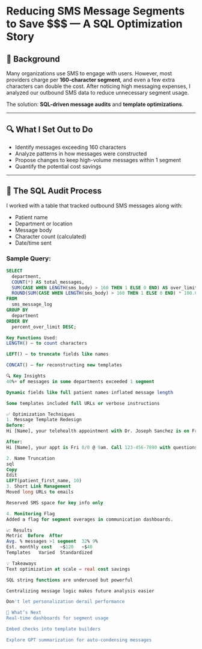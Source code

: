 # Reducing SMS Message Segments to Save $$$ — A SQL Optimization Story

## 📌 Background

Many organizations use SMS to engage with users. However, most providers charge per **160-character segment**, and even a few extra characters can double the cost. After noticing high messaging expenses, I analyzed our outbound SMS data to reduce unnecessary segment usage.

The solution: **SQL-driven message audits** and **template optimizations**.

---

## 🔍 What I Set Out to Do

- Identify messages exceeding 160 characters
- Analyze patterns in how messages were constructed
- Propose changes to keep high-volume messages within 1 segment
- Quantify the potential cost savings

---

## 🧪 The SQL Audit Process

I worked with a table that tracked outbound SMS messages along with:
- Patient name
- Department or location
- Message body
- Character count (calculated)
- Date/time sent

### Sample Query:
```sql
SELECT
  department,
  COUNT(*) AS total_messages,
  SUM(CASE WHEN LENGTH(sms_body) > 160 THEN 1 ELSE 0 END) AS over_limit,
  ROUND(SUM(CASE WHEN LENGTH(sms_body) > 160 THEN 1 ELSE 0 END) * 100.0 / COUNT(*), 2) AS percent_over_limit
FROM
  sms_message_log
GROUP BY
  department
ORDER BY
  percent_over_limit DESC;

Key Functions Used:
LENGTH() — to count characters

LEFT() — to truncate fields like names

CONCAT() — for reconstructing new templates

🔍 Key Insights
40%+ of messages in some departments exceeded 1 segment

Dynamic fields like full patient names inflated message length

Some templates included full URLs or verbose instructions

✅ Optimization Techniques
1. Message Template Redesign
Before:
Hi [Name], your telehealth appointment with Dr. Joseph Sanchez is on Friday, 8/8 at 9:00 AM. Please call us if you have any questions.

After:
Hi [Name], your appt is Fri 8/8 @ 9am. Call 123-456-7890 with questions.

2. Name Truncation
sql
Copy
Edit
LEFT(patient_first_name, 10)
3. Short Link Management
Moved long URLs to emails

Reserved SMS space for key info only

4. Monitoring Flag
Added a flag for segment overages in communication dashboards.

📈 Results
Metric	Before	After
Avg. % messages >1 segment	32%	9%
Est. monthly cost	~$120	~$40
Templates	Varied	Standardized

💡 Takeaways
Text optimization at scale = real cost savings

SQL string functions are underused but powerful

Centralizing message logic makes future analysis easier

Don't let personalization derail performance

🧭 What’s Next
Real-time dashboards for segment usage

Embed checks into template builders

Explore GPT summarization for auto-condensing messages
